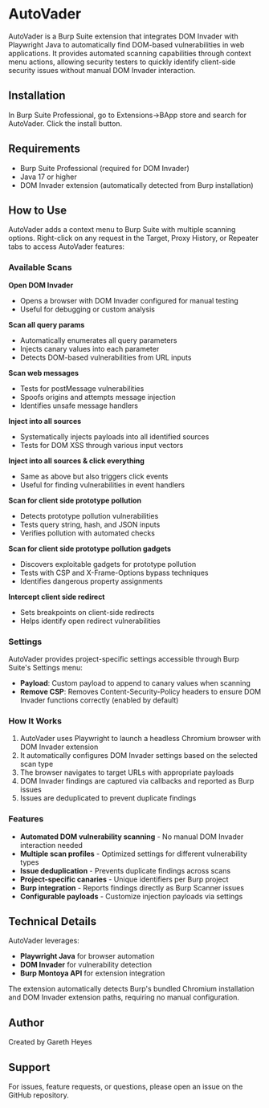 # AutoVader

AutoVader is a Burp Suite extension that integrates DOM Invader with Playwright Java to automatically find DOM-based vulnerabilities in web applications. It provides automated scanning capabilities through context menu actions, allowing security testers to quickly identify client-side security issues without manual DOM Invader interaction.

## Installation

In Burp Suite Professional, go to Extensions->BApp store and search for AutoVader. Click the install button.

## Requirements

- Burp Suite Professional (required for DOM Invader)
- Java 17 or higher
- DOM Invader extension (automatically detected from Burp installation)

## How to Use

AutoVader adds a context menu to Burp Suite with multiple scanning options. Right-click on any request in the Target, Proxy History, or Repeater tabs to access AutoVader features:

### Available Scans

**Open DOM Invader**
- Opens a browser with DOM Invader configured for manual testing
- Useful for debugging or custom analysis

**Scan all query params**
- Automatically enumerates all query parameters
- Injects canary values into each parameter
- Detects DOM-based vulnerabilities from URL inputs

**Scan web messages**
- Tests for postMessage vulnerabilities
- Spoofs origins and attempts message injection
- Identifies unsafe message handlers

**Inject into all sources**
- Systematically injects payloads into all identified sources
- Tests for DOM XSS through various input vectors

**Inject into all sources & click everything**
- Same as above but also triggers click events
- Useful for finding vulnerabilities in event handlers

**Scan for client side prototype pollution**
- Detects prototype pollution vulnerabilities
- Tests query string, hash, and JSON inputs
- Verifies pollution with automated checks

**Scan for client side prototype pollution gadgets**
- Discovers exploitable gadgets for prototype pollution
- Tests with CSP and X-Frame-Options bypass techniques
- Identifies dangerous property assignments

**Intercept client side redirect**
- Sets breakpoints on client-side redirects
- Helps identify open redirect vulnerabilities

### Settings

AutoVader provides project-specific settings accessible through Burp Suite's Settings menu:

- **Payload**: Custom payload to append to canary values when scanning
- **Remove CSP**: Removes Content-Security-Policy headers to ensure DOM Invader functions correctly (enabled by default)

### How It Works

1. AutoVader uses Playwright to launch a headless Chromium browser with DOM Invader extension
2. It automatically configures DOM Invader settings based on the selected scan type
3. The browser navigates to target URLs with appropriate payloads
4. DOM Invader findings are captured via callbacks and reported as Burp issues
5. Issues are deduplicated to prevent duplicate findings

### Features

- **Automated DOM vulnerability scanning** - No manual DOM Invader interaction needed
- **Multiple scan profiles** - Optimized settings for different vulnerability types
- **Issue deduplication** - Prevents duplicate findings across scans
- **Project-specific canaries** - Unique identifiers per Burp project
- **Burp integration** - Reports findings directly as Burp Scanner issues
- **Configurable payloads** - Customize injection payloads via settings

## Technical Details

AutoVader leverages:
- **Playwright Java** for browser automation
- **DOM Invader** for vulnerability detection
- **Burp Montoya API** for extension integration

The extension automatically detects Burp's bundled Chromium installation and DOM Invader extension paths, requiring no manual configuration.

## Author

Created by Gareth Heyes

## Support

For issues, feature requests, or questions, please open an issue on the GitHub repository.